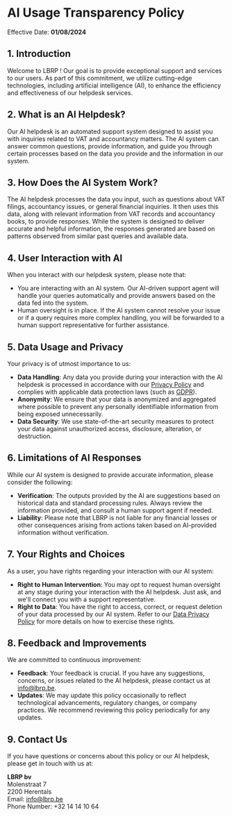 # AI Usage Transparency Policy

Effective Date: **01/08/2024**

## 1. Introduction  

Welcome to LBRP ! Our goal is to provide exceptional support and services to our users. As part of this commitment, we utilize cutting-edge technologies, including artificial intelligence (AI), to enhance the efficiency and effectiveness of our helpdesk services. 

## 2. What is an AI Helpdesk?  

Our AI helpdesk is an automated support system designed to assist you with inquiries related to VAT and accountancy matters. The AI system can answer common questions, provide information, and guide you through certain processes based on the data you provide and the information in our system. 

## 3. How Does the AI System Work?  

The AI helpdesk processes the data you input, such as questions about VAT filings, accountancy issues, or general financial inquiries. It then uses this data, along with relevant information from VAT records and accountancy books, to provide responses. While the system is designed to deliver accurate and helpful information, the responses generated are based on patterns observed from similar past queries and available data. 

## 4. User Interaction with AI  

When you interact with our helpdesk system, please note that: 

- You are interacting with an AI system.  Our AI-driven support agent will handle your queries automatically and provide answers based on the data fed into the system.
- Human oversight is in place.  If the AI system cannot resolve your issue or if a query requires more complex handling, you will be forwarded to a human support representative for further assistance.
     

## 5. Data Usage and Privacy  

Your privacy is of utmost importance to us: 

- **Data Handling**: Any data you provide during your interaction with the AI helpdesk is processed in accordance with our [Privacy Policy](../PrivacyPolicy/README.md) and complies with applicable data protection laws (such as [GDPR](../GDPR/README.md)).
- **Anonymity**: We ensure that your data is anonymized and aggregated where possible to prevent any personally identifiable information from being exposed unnecessarily.
- **Data Security**: We use state-of-the-art security measures to protect your data against unauthorized access, disclosure, alteration, or destruction.
     

## 6. Limitations of AI Responses  

While our AI system is designed to provide accurate information, please consider the following: 

- **Verification**: The outputs provided by the AI are suggestions based on historical data and standard processing rules. Always review the information provided, and consult a human support agent if needed.
- **Liability**: Please note that LBRP is not liable for any financial losses or other consequences arising from actions taken based on AI-provided information without verification.
     

## 7. Your Rights and Choices  

As a user, you have rights regarding your interaction with our AI system: 

- **Right to Human Intervention**: You may opt to request human oversight at any stage during your interaction with the AI helpdesk. Just ask, and we'll connect you with a support representative.
- **Right to Data**: You have the right to access, correct, or request deletion of your data processed by our AI system. Refer to our [Data Privacy Policy](../DPA/README.md) for more details on how to exercise these rights.

## 8. Feedback and Improvements  

We are committed to continuous improvement: 

- **Feedback**: Your feedback is crucial. If you have any suggestions, concerns, or issues related to the AI helpdesk, please contact us at [info\@lbrp.be](mailto:info@lbrp.be?subject=AIPolicy).
- **Updates**: We may update this policy occasionally to reflect technological advancements, regulatory changes, or company practices. We recommend reviewing this policy periodically for any updates.
     

## 9. Contact Us  

If you have questions or concerns about this policy or our AI helpdesk, please get in touch with us at:

**LBRP bv**<br>
Molenstraat 7<br>
2200 Herentals<br>
Email: [info\@lbrp.be](mailto:info@lbrp.be?subject=GDPR)<br>
Phone Number: +32 14 14 10 64<br>